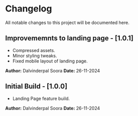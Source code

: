 # Changelog

All notable changes to this project will be documented here.

## Improvememnts to landing page - [1.0.1]

- Compressed assets.
- Minor styling tweaks.
- Fixed mobile layout of landing page.

**Author:** Dalvinderpal Soora
**Date:** 26-11-2024

## Initial Build - [1.0.0]

- Landing Page feature build.

**Author:** Dalvinderpal Soora
**Date:** 26-11-2024